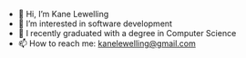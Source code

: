 - 👋 Hi, I’m Kane Lewelling
- 👀 I’m interested in software development
- 🌱 I recently graduated with a degree in Computer Science 
- 📫 How to reach me: kanelewelling@gmail.com

<!---
Lewelling24/Lewelling24 is a ✨ special ✨ repository because its `README.md` (this file) appears on your GitHub profile.
You can click the Preview link to take a look at your changes.
--->
